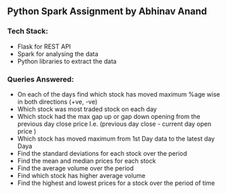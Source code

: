 ## Python Spark Assignment by Abhinav Anand

### Tech Stack:
- Flask for REST API
- Spark for analysing the data
- Python libraries to extract the data

### Queries Answered:

- On each of the days find which stock has moved maximum %age wise in both directions (+ve, -ve)
- Which stock was most traded stock on each day
- Which stock had the max gap up or gap down opening from the previous day close price I.e. (previous day close -  current day open price )
- Which stock has moved maximum from 1st Day data to the latest day Daya
- Find the standard deviations for each stock over the period
- Find the mean  and median prices for each stock
- Find the average volume over the period
- Find which stock has higher average volume
- Find the highest and lowest prices for a stock over the period of time